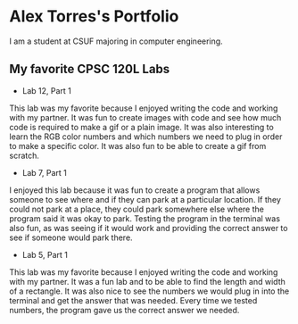 
# Alex Torres's Portfolio

I am a student at CSUF majoring in computer engineering.

## My favorite CPSC 120L Labs

* Lab 12, Part 1

This lab was my favorite because I enjoyed writing the code and working with my partner. 
It was fun to create images with code and see how much code is required to make a gif or a plain image. 
It was also interesting to learn the RGB color numbers and which numbers we need to plug in order to make a specific color. 
It was also fun to be able to create a gif from scratch.

* Lab 7, Part 1

I enjoyed this lab because it was fun to create a program that allows someone to see where and if they can park at a particular location. 
If they could not park at a place, they could park somewhere else where the program said it was okay to park. 
Testing the program in the terminal was also fun, as was seeing if it would work and providing the correct answer to see if someone would park there.

* Lab 5, Part 1

This lab was my favorite because I enjoyed writing the code and working with my partner. 
It was a fun lab and to be able to find the length and width of a rectangle. 
It was also nice to see the numbers we would plug in into the terminal and get the answer that was needed. 
Every time we tested numbers, the program gave us the correct answer we needed.
